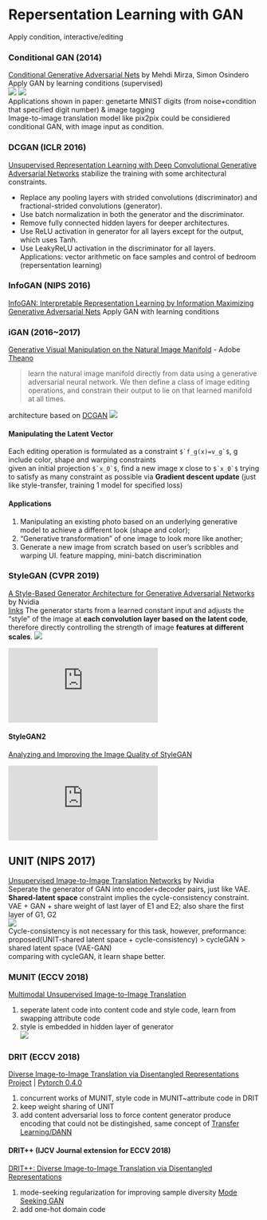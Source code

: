 # Repersentation Learning with GAN
Apply condition, interactive/editing
### Conditional GAN (2014)
[Conditional Generative Adversarial Nets](https://arxiv.org/abs/1411.1784) by Mehdi Mirza, Simon Osindero  
Apply GAN by learning conditions (supervised)  
![](img/cGAN.png)
![](img/cGAN_MNIST.png)  
Applications shown in paper: genetarte MNIST digits (from noise+condition that specified digit number) & image tagging  
Image-to-image translation model like pix2pix could be considiered conditional GAN, with image input as condition.  

### DCGAN (ICLR 2016)
[Unsupervised Representation Learning with Deep Convolutional Generative Adversarial Networks](https://arxiv.org/abs/1511.06434)
stabilize the training with some architectural constraints.
* Replace any pooling layers with strided convolutions (discriminator) and fractional-strided convolutions (generator). 
* Use batch normalization in both the generator and the discriminator. 
* Remove fully connected hidden layers for deeper architectures. 
* Use ReLU activation in generator for all layers except for the output, which uses Tanh. 
* Use LeakyReLU activation in the discriminator for all layers. 
Applications:
vector arithmetic on face samples and control of bedroom (repersentation learning)

### InfoGAN (NIPS 2016)
[InfoGAN: Interpretable Representation Learning by Information Maximizing Generative Adversarial Nets](https://arxiv.org/abs/1606.03657)
Apply GAN with learning conditions

### iGAN (2016~2017)
[Generative Visual Manipulation on the Natural Image Manifold](https://arxiv.org/abs/1609.03552) - Adobe  
[Theano](https://github.com/junyanz/iGAN)  
>  learn the natural image manifold directly from data using a generative adversarial neural network. We then define a class of image editing operations, and constrain their output to lie on that learned manifold at all times.

architecture based on [DCGAN](#dcgan-iclr-2016)
![](img/iGAN.png)
####  Manipulating the Latent Vector
Each editing operation is formulated as a constraint ``$`f_g(x)=v_g`$``, g include color, shape and warping constraints  
given an initial projection ``$`x_0`$``, find a new image x close to ``$`x_0`$`` trying to satisfy as many constraint as possible via **Gradient descent update** (just like style-transfer, training 1 model for specified loss)  

#### Applications
1. Manipulating an existing photo based on an underlying generative model to achieve a different look (shape and color);
1. “Generative transformation” of one image to look more like another; 
1. Generate a new image from scratch based on user’s scribbles and warping UI.
feature mapping, mini-batch discrimination  

### StyleGAN (CVPR 2019)
[A Style-Based Generator Architecture for Generative Adversarial Networks](https://arxiv.org/abs/1812.04948) by Nvidia  
[links](https://nvlabs.github.io/stylegan2/versions.html)
The generator starts from a learned constant input and adjusts the “style” of the image at **each convolution layer based on the latent code**, therefore directly controlling the strength of image **features at different scales**.
![](img/styleGAN_generator.png)
<iframe src="https://www.youtube.com/embed/kSLJriaOumA" frameborder="0" allow="accelerometer; autoplay; encrypted-media; gyroscope; picture-in-picture" allowfullscreen></iframe>

#### StyleGAN2
[Analyzing and Improving the Image Quality of StyleGAN](https://arxiv.org/abs/1912.04958)  
<iframe src="https://www.youtube.com/embed/c-NJtV9Jvp0" frameborder="0" allow="accelerometer; autoplay; encrypted-media; gyroscope; picture-in-picture" allowfullscreen></iframe>

## UNIT (NIPS 2017)
[Unsupervised Image-to-Image Translation Networks](https://arxiv.org/abs/1703.00848) by Nvidia  
Seperate the generator of GAN into encoder+decoder pairs, just like VAE.  
**Shared-latent space** constraint implies the cycle-consistency constraint.  
VAE + GAN + share weight of last layer of E1 and E2; also share the first layer of G1, G2  
![](img/UNIT.png)  
Cycle-consistency is not necessary for this task, however, preformance: proposed(UNIT-shared latent space + cycle-consistency) > cycleGAN > shared latent space (VAE-GAN)  
comparing with cycleGAN, it learn shape better.  
### MUNIT (ECCV 2018)
[Multimodal Unsupervised Image-to-Image Translation](https://arxiv.org/abs/1804.04732)  
1. seperate latent code into content code and style code, learn from swapping attribute code  
1. style is embedded in hidden layer of generator  
![](img/MUNIT.png)
### DRIT (ECCV 2018)
[Diverse Image-to-Image Translation via Disentangled Representations](https://arxiv.org/abs/1808.00948)  
[Project](http://vllab.ucmerced.edu/hylee/DRIT_pp/) | [Pytorch 0.4.0](https://github.com/HsinYingLee/DRIT/)  
1. concurrent works of MUNIT, style code in MUNIT~attribute code in DRIT  
1. keep weight sharing of UNIT
1. add content adversarial loss to force content generator produce encoding that could not be distingished, same concept of [Transfer Learning/DANN](/transfer_learning/index.html#dann-nips-2014)
#### DRIT++ (IJCV Journal extension for ECCV 2018)
[DRIT++: Diverse Image-to-Image Translation via Disentangled Representations](https://arxiv.org/abs/1905.01270) 
1. mode-seeking regularization for improving sample diversity [Mode Seeking GAN](GAN_general.html#mode-seeking-gan-cvpr-2019)
1. add one-hot domain code
